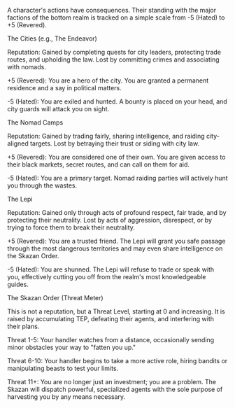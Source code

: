 A character's actions have consequences. Their standing with the major factions of the bottom realm is tracked on a simple scale from -5 (Hated) to +5 (Revered).

The Cities (e.g., The Endeavor)

Reputation: Gained by completing quests for city leaders, protecting trade routes, and upholding the law. Lost by committing crimes and associating with nomads.

+5 (Revered): You are a hero of the city. You are granted a permanent residence and a say in political matters.

-5 (Hated): You are exiled and hunted. A bounty is placed on your head, and city guards will attack you on sight.

The Nomad Camps

Reputation: Gained by trading fairly, sharing intelligence, and raiding city-aligned targets. Lost by betraying their trust or siding with city law.

+5 (Revered): You are considered one of their own. You are given access to their black markets, secret routes, and can call on them for aid.

-5 (Hated): You are a primary target. Nomad raiding parties will actively hunt you through the wastes.

The Lepi

Reputation: Gained only through acts of profound respect, fair trade, and by protecting their neutrality. Lost by acts of aggression, disrespect, or by trying to force them to break their neutrality.

+5 (Revered): You are a trusted friend. The Lepi will grant you safe passage through the most dangerous territories and may even share intelligence on the Skazan Order.

-5 (Hated): You are shunned. The Lepi will refuse to trade or speak with you, effectively cutting you off from the realm's most knowledgeable guides.

The Skazan Order (Threat Meter)

This is not a reputation, but a Threat Level, starting at 0 and increasing. It is raised by accumulating TEP, defeating their agents, and interfering with their plans.

Threat 1-5: Your handler watches from a distance, occasionally sending minor obstacles your way to "fatten you up."

Threat 6-10: Your handler begins to take a more active role, hiring bandits or manipulating beasts to test your limits.

Threat 11+: You are no longer just an investment; you are a problem. The Skazan will dispatch powerful, specialized agents with the sole purpose of harvesting you by any means necessary.